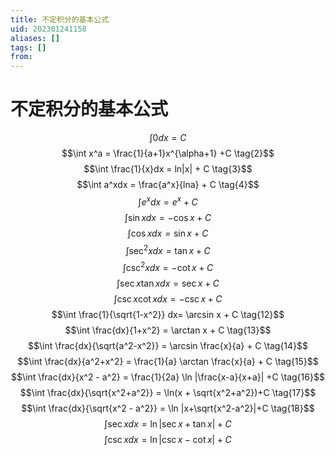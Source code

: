```yaml
---
title: 不定积分的基本公式
uid: 202301241158
aliases: []
tags: []
from:
---
```

# 不定积分的基本公式

$$\int 0 dx = C  \tag{1}$$
$$\int x^a = \frac{1}{a+1}x^{\alpha+1} +C  \tag{2}$$
$$\int \frac{1}{x}dx = ln|x| + C  \tag{3}$$
$$\int a^xdx = \frac{a^x}{lna} + C  \tag{4}$$
$$\int e^xdx = e^x + C  \tag{5}$$
$$\int \sin x dx = -\cos x +C  \tag{6}$$
$$\int \cos x dx = \sin x + C  \tag{7}$$
$$\int \sec^2 xdx = \tan x +C  \tag{8}$$
$$\int \csc^2 xdx = -\cot x + C  \tag{9}$$
$$\int \sec x \tan xdx = \sec x + C  \tag{10}$$
$$\int \csc x \cot x dx = -\csc x + C  \tag{11}$$
$$\int \frac{1}{\sqrt{1-x^2}} dx= \arcsin x + C  \tag{12}$$
$$\int \frac{dx}{1+x^2} = \arctan x + C  \tag{13}$$
$$\int \frac{dx}{\sqrt{a^2-x^2}} = \arcsin \frac{x}{a} + C  \tag{14}$$
$$\int \frac{dx}{a^2+x^2} = \frac{1}{a} \arctan \frac{x}{a} + C  \tag{15}$$
$$\int \frac{dx}{x^2 - a^2} = \frac{1}{2a} \ln |\frac{x-a}{x+a}| +C \tag{16}$$
$$\int \frac{dx}{\sqrt{x^2+a^2}} = \ln(x + \sqrt{x^2+a^2})+C \tag{17}$$
$$\int \frac{dx}{\sqrt{x^2 - a^2}} = \ln |x+\sqrt{x^2-a^2}|+C \tag{18}$$
$$\int \sec xdx = \ln|\sec x +\tan x | + C \tag{19}$$
$$\int \csc xdx = \ln | \csc x - \cot x| + C \tag{20}$$
